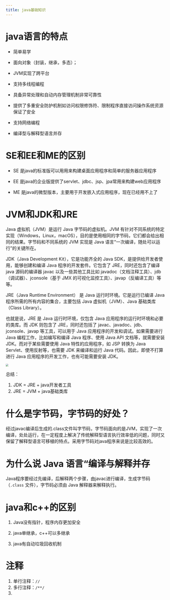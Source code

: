 ```yaml
---
title: java基础知识
---
```


# java语言的特点

+ 简单易学

+ 面向对象（封装，继承，多态）；

+ JVM实现了跨平台

+ 支持多线程编程

+ 具备异常处理和自动内存管理机制非常可靠性

+ 提供了多重安全防护机制如访问权限修饰符、限制程序直接访问操作系统资源保证了安全

+ 支持网络编程

+ 编译型与解释型语言并存

# SE和EE和ME的区别

+ SE 是java的标准版可以用用来构建桌面应用程序和简单的服务器应用程序

+ EE 是java的企业版提供了servlet、jdbc、jsp、jpa常用来构建web应用程序

+ ME 是java的微型版本，主要用于开发嵌入式应用程序，现在已经用不上了

# JVM和JDK和JRE

Java 虚拟机（JVM）是运行 Java 字节码的虚拟机。JVM 有针对不同系统的特定实现（Windows，Linux，macOS），目的是使用相同的字节码，它们都会给出相同的结果。字节码和不同系统的 JVM 实现是 Java 语言“一次编译，随处可以运行”的关键所在。

JDK（Java Development Kit），它是功能齐全的 Java SDK，是提供给开发者使用，能够创建和编译 Java 程序的开发套件。它包含了 JRE，同时还包含了编译 java 源码的编译器 javac 以及一些其他工具比如 javadoc（文档注释工具）、jdb（调试器）、jconsole（基于 JMX 的可视化监控⼯具）、javap（反编译工具）等等。

JRE（Java Runtime Environment） 是 Java 运行时环境。它是运行已编译 Java 程序所需的所有内容的集合，主要包括 Java 虚拟机（JVM）、Java 基础类库（Class Library）。

也就是说，JRE 是 Java 运行时环境，仅包含 Java 应用程序的运行时环境和必要的类库。而 JDK 则包含了 JRE，同时还包括了 javac、javadoc、jdb、jconsole、javap 等工具，可以用于 Java 应用程序的开发和调试。如果需要进行 Java 编程工作，比如编写和编译 Java 程序、使用 Java API 文档等，就需要安装 JDK。而对于某些需要使用 Java 特性的应用程序，如 JSP 转换为 Java Servlet、使用反射等，也需要 JDK 来编译和运行 Java 代码。因此，即使不打算进行 Java 应用程序的开发工作，也有可能需要安装 JDK。

<img src="https://telegraph-image-2ni.pages.dev/file/320e0df0b2e3f5989a10b.png" style="zoom: 50%;" />

总结：

1. JDK = JRE + java开发者工具
2. JRE = JVM + java基础类库

# 什么是字节码，字节码的好处？

经过javac编译后生成的.class文件叫字节码，字节码面向的是JVM，实现了一次编译，处处运行，在一定程度上解决了传统解释型语言执行效率低的问题，同时又保留了解释型语言可移植的特点。采用字节码对java程序来说是比较高效的。



# 为什么说 Java 语言“编译与解释并存

Java程序要经过先编译，后解释两个步骤，由javac进行编译，生成字节码（`.class` 文件），字节码必须由 Java 解释器来解释执行。

# java和c++的区别

1. Java没有指针，程序内存更加安全

2. java单继承，c++可以多继承

3. java有自动垃圾回收机制

# 注释

1. 单行注释：`//`
2. 多行注释：`/**/`
3. 

















